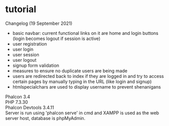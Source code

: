 # tutorial

Changelog (19 September 2021)
- basic navbar: current functional links on it are home and login buttons (login becomes logout if session is active)
- user registration
- user login
- user session
- user logout
- signup form validation
- measures to ensure no duplicate users are being made
- users are redirected back to index if they are logged in and try to access certain pages by manually typing in the URL (like login and signup)
- htmlspecialchars are used to display username to prevent shenanigans

Phalcon 3.4  
PHP 7.3.30  
Phalcon Devtools 3.4.11  
Server is run using 'phalcon serve' in cmd and XAMPP is used as the web server host, database is phpMyAdmin.
